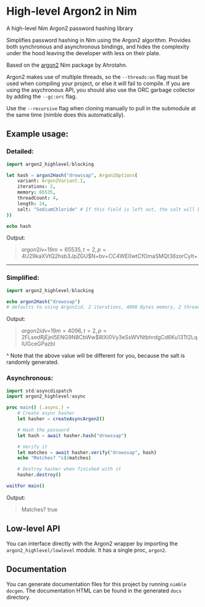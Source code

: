# High-level Argon2 in Nim
A high-level Nim Argon2 password hashing library

Simplifies password hashing in Nim using the Argon2 algorithm.
Provides both synchronous and asynchronous bindings, and hides the complexity under the hood leaving the developer with less on their plate.

Based on the [argon2](https://github.com/Ahrotahn/argon2) Nim package by Ahrotahn.

Argon2 makes use of multiple threads, so the `--threads:on` flag must be used when compiling your project, or else it will fail to compile.
If you are using the asychronous API, you should also use the ORC garbage collector by adding the `--gc:orc` flag.

Use the `--recursive` flag when cloning manually to pull in the submodule at the same time (nimble does this automatically).  

Example usage:
---
### Detailed:
```nim
import argon2_highlevel/blocking

let hash = argon2Hash("drowssap", Argon2Options(
    variant: Argon2Variant.I,
    iterations: 2,
    memory: 65535,
    threadCount: 4,
    length: 24,
    salt: "SodiumChloride" # If this field is left out, the salt will be randomly generated
))

echo hash
```
Output:
> $argon2i$v=19$m=65535,t=2,p=4$U29kaXVtQ2hsb3JpZGU$N+bv+CC4WE0wtCfOmaSMQt36zorCyIt+

---
### Simplified:
```nim
import argon2_highlevel/blocking

echo argon2Hash("drowssap")
# defaults to using Argon2id, 2 iterations, 4096 Bytes memory, 2 threads, 32byte hash length, 16 byte salt
```
Output:
> $argon2id$v=19$m=4096,t=2,p=2$FLsedRjEjnl5ENG9N8CbWw$8IXi0Vy3eSsWVNtbhrdgCd6Ku13Tt2LqIUGceGPazbI

^ Note that the above value will be different for you, because the salt is randomly generated.

### Asynchronous:

```nim
import std/asyncdispatch
import argon2_highlevel/async

proc main() {.async.} =
    # Create async hasher
    let hasher = createAsyncArgon2()

    # Hash the password
    let hash = await hasher.hash("drowssap")

    # Verify it
    let matches = await hasher.verify("drowssap", hash)
    echo "Matches? "&($matches)

    # Destroy hasher when finished with it
    hasher.destroy()

waitFor main()
```
Output:
> Matches? true

## Low-level API

You can interface directly with the Argon2 wrapper by importing the `argon2_highlevel/lowlevel` module. It has a single proc, `argon2`.

## Documentation

You can generate documentation files for this project by running `nimble docgen`. The documentation HTML can be found in the generated `docs` directory.
